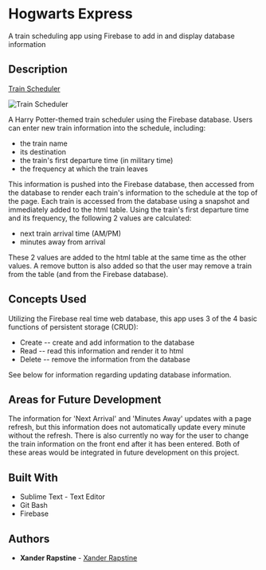 # Hogwarts Express

A train scheduling app using Firebase to add in and display database information

## Description

[Train Scheduler](https://xandromus.github.io/hogwarts-express/public/index.html)

![Train Scheduler](https://xandromus.github.io/responsive-portfolio/assets/images/train.png)

A Harry Potter-themed train scheduler using the Firebase database. Users can enter new train information into the schedule, including:

- the train name
- its destination
- the train's first departure time (in military time)
- the frequency at which the train leaves

This information is pushed into the Firebase database, then accessed from the database to render each train's information to the schedule at the top of the page. Each train is accessed from the database using a snapshot and immediately added to the html table. Using the train's first departure time and its frequency, the following 2 values are calculated:

- next train arrival time (AM/PM)
- minutes away from arrival

These 2 values are added to the html table at the same time as the other values. A remove button is also added so that the user may remove a train from the table (and from the Firebase database).

## Concepts Used

Utilizing the Firebase real time web database, this app uses 3 of the 4 basic functions of persistent storage (CRUD):

- Create -- create and add information to the database
- Read -- read this information and render it to html
- Delete -- remove the information from the database

See below for information regarding updating database information.

## Areas for Future Development

The information for 'Next Arrival' and 'Minutes Away' updates with a page refresh, but this information does not automatically update every minute without the refresh. There is also currently no way for the user to change the train information on the front end after it has been entered. Both of these areas would be integrated in future development on this project.

## Built With

- Sublime Text - Text Editor
- Git Bash
- Firebase

## Authors

- **Xander Rapstine** - [Xander Rapstine](https://github.com/Xandromus)
